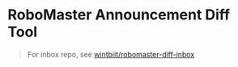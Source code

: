# RoboMaster Announcement Diff Tool

> For inbox repo, see [wintbiit/robomaster-diff-inbox](https://github.com/wintbiit/robomaster-diff-inbox)